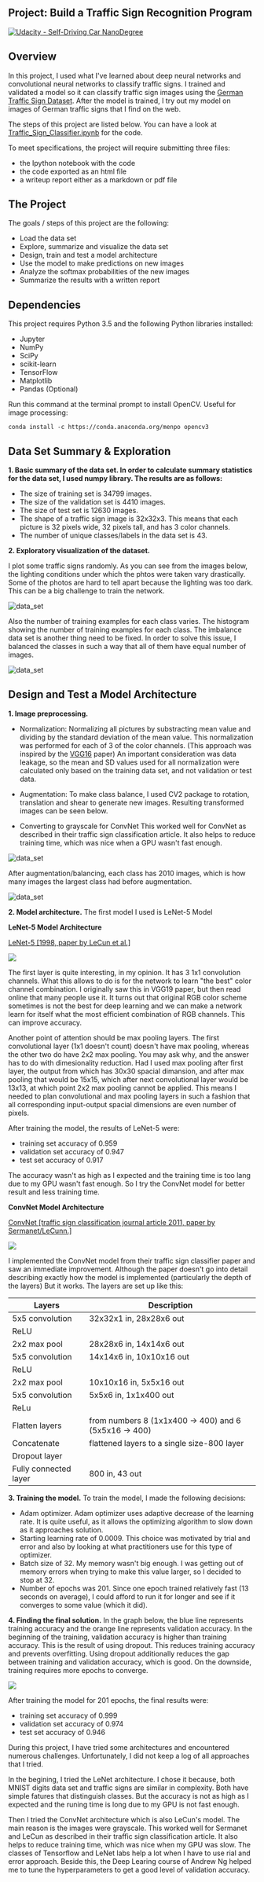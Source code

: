 ## Project: Build a Traffic Sign Recognition Program
[![Udacity - Self-Driving Car NanoDegree](https://s3.amazonaws.com/udacity-sdc/github/shield-carnd.svg)](http://www.udacity.com/drive)

Overview
---
In this project, I used what I've learned about deep neural networks and convolutional neural networks to classify traffic signs. I trained and validated a model so it can classify traffic sign images using the [German Traffic Sign Dataset](http://benchmark.ini.rub.de/?section=gtsrb&subsection=dataset). After the model is trained, I try out my model on images of German traffic signs that I find on the web.

The steps of this project are listed below. You can have a look at [Traffic_Sign_Classifier.ipynb](./Traffic_Sign_Classifier.ipynb) for the code.

To meet specifications, the project will require submitting three files: 
* the Ipython notebook with the code
* the code exported as an html file
* a writeup report either as a markdown or pdf file 


The Project
---
The goals / steps of this project are the following:
* Load the data set
* Explore, summarize and visualize the data set
* Design, train and test a model architecture
* Use the model to make predictions on new images
* Analyze the softmax probabilities of the new images
* Summarize the results with a written report

Dependencies
---
This project requires Python 3.5 and the following Python libraries installed:

* Jupyter
* NumPy
* SciPy
* scikit-learn
* TensorFlow
* Matplotlib
* Pandas (Optional)

Run this command at the terminal prompt to install OpenCV. Useful for image processing:

```
conda install -c https://conda.anaconda.org/menpo opencv3
```

Data Set Summary & Exploration
---
__1. Basic summary of the data set.
In order to calculate summary statistics for the data set, I used numpy library. The results are as follows:__

* The size of training set is 34799 images.
* The size of the validation set is 4410 images.
* The size of test set is 12630 images.
* The shape of a traffic sign image is 32x32x3. This means that each picture is 32 pixels wide, 32 pixels tall, and has 3 color channels.
* The number of unique classes/labels in the data set is 43.

__2. Exploratory visualization of the dataset.__

I plot some traffic signs randomly. As you can see from the images below, the lighting conditions under which the phtos were taken vary drastically. Some of the photos are hard to tell apart because the lighting was too dark. This can be a big challenge to train the network.

![data_set](./visualizations/matrix.png)

Also the number of training examples for each class varies. The histogram showing the number of training examples for each class. The imbalance data set is another thing need to be fixed. In order to solve this issue, I balanced the classes in such a way that all of them have equal number of images.

![data_set](./visualizations/hist-unprocessed.png)

Design and Test a Model Architecture
---
__1. Image preprocessing.__
* Normalization:
Normalizing all pictures  by substracting mean value and dividing by the standard deviation of the mean value. This normalization was performed for each of 3 of the color channels. (This approach was inspired by the [VGG16](https://arxiv.org/pdf/1409.1556.pdf) paper)
An important consideration was data leakage, so the mean and SD values used for all normalization were calculated only based on the training data set, and not validation or test data.

* Augmentation:
To make class balance, I used CV2 package to rotation, translation and shear to generate new images. Resulting transformed images can be seen below.

* Converting to grayscale for ConvNet
This worked well for ConvNet as described in their traffic sign classification article. It also helps to reduce training time, which was nice when a GPU wasn't fast enough.

![data_set](./visualizations/matrix-aug.png)

After augmentation/balancing, each class has 2010 images, which is how many images the largest class had before augmentation.

![data_set](./visualizations/hist-processed.png)

__2. Model architecture.__
The first model I used is LeNet-5 Model

__LeNet-5 Model Architecture__

[LeNet-5 [1998, paper by LeCun et al.]](http://yann.lecun.com/exdb/publis/pdf/sermanet-ijcnn-11.pdf)

<img src="./examples/LeNet-Lab-Solution.png">

The first layer is quite interesting, in my opinion. It has 3 1x1 convolution channels. What this allows to do is for the network to learn "the best" color channel combination. I originally saw this in VGG19 paper, but then read online that many people use it. It turns out that original RGB color scheme sometimes is not the best for deep learning and we can make a network learn for itself what the most efficient combination of RGB channels. This can improve accuracy.

Another point of attention should be max pooling layers. The first convolutional layer (1x1 doesn't count) doesn't have max pooling, whereas the other two do have 2x2 max pooling. You may ask why, and the answer has to do with dimesionality reduction. Had I used max pooling after first layer, the output from which has 30x30 spacial dimansion, and after max pooling that would be 15x15, which after next convolutional layer would be 13x13, at which point 2x2 max pooling cannot be applied. This means I needed to plan convolutional and max pooling layers in such a fashion that all corresponding input-output spacial dimensions are even number of pixels.

After training the model, the results of LeNet-5 were:
- training set accuracy of 0.959
- validation set accuracy of 0.947
- test set accuracy of 0.917

The accuracy wasn't as high as I expected and the training time is too lang due to my GPU wasn't fast enough. So I try the ConvNet model for better result and less training time.


__ConvNet Model Architecture__

[ConvNet [traffic sign classification journal article 2011, paper by Sermanet/LeCunn.]](http://yann.lecun.com/exdb/publis/pdf/sermanet-ijcnn-11.pdf)

<img src="./examples/modifiedLeNet.jpeg">

I implemented the ConvNet model from their traffic sign classifier paper and saw an immediate improvement. Although the paper doesn't go into detail describing exactly how the model is implemented (particularly the depth of the layers) But it works. The layers are set up like this:

| Layers | Description |
|--------|-------------|
|5x5 convolution|32x32x1 in, 28x28x6 out|
|ReLU||
|2x2 max pool|28x28x6 in, 14x14x6 out|
|5x5 convolution|14x14x6 in, 10x10x16 out|
|ReLU||
|2x2 max pool|10x10x16 in, 5x5x16 out|
|5x5 convolution|5x5x6 in, 1x1x400 out|
|ReLu|
|Flatten layers| from numbers 8 (1x1x400 -> 400) and 6 (5x5x16 -> 400) |
|Concatenate| flattened layers to a single size-800 layer|
|Dropout layer|
|Fully connected layer | 800 in, 43 out|

__3. Training the model.__
To train the model, I made the following decisions:

* Adam optimizer. Adam optimizer uses adaptive decrease of the learning rate. It is quite useful, as it allows the optimizing algorithm to slow down as it approaches solution.
* Starting learning rate of 0.0009. This choice was motivated by trial and error and also by looking at what practitioners use for this type of optimizer.
* Batch size of 32. My memory wasn't big enough. I was getting out of memory errors when trying to make this value larger, so I decided to stop at 32.
* Number of epochs was 201. Since one epoch trained relatively fast (13 seconds on average), I could afford to run it for longer and see if it converges to some value (which it did).


__4. Finding the final solution.__
In the graph below, the blue line represents training accuracy and the orange line represents validation accuracy. In the beginning of the training, validation accuracy is higher than training accuracy. This is the result of using dropout. This reduces training accuracy and prevents overfitting. Using dropout additionally reduces the gap between training and validation accuracy, which is good. On the downside, training requires more epochs to converge.


<img src="./visualizations/training.png">

After training the model for 201 epochs, the final results were:

* training set accuracy of 0.999
* validation set accuracy of 0.974
* test set accuracy of 0.946

During this project, I have tried some architectures and encountered numerous challenges. Unfortunately, I did not keep a log of all approaches that I tried.

In the begining, I tried the LeNet architecture. I chose it because, both MNIST digits data set and traffic signs are similar in complexity. Both have simple fatures that distinguish classes. But the accuracy is not as high as I expected and the runing time is long due to my GPU is not fast enough.

Then I tried the ConvNet architecture which is also LeCun's model. The main reason is the images were grayscale. This worked well for Sermanet and LeCun as described in their traffic sign classification article. It also helps to reduce training time, which was nice when my GPU was slow. The classes of Tensorflow and LeNet labs help a lot when I have to use rial and error approach. Beside this, the Deep Learing course of Andrew Ng helped me to tune the hyperparameters to get a good level of validation accuracy.
